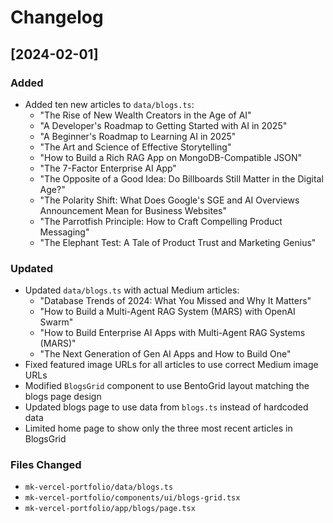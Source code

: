 # Changelog

## [2024-02-01]

### Added
- Added ten new articles to `data/blogs.ts`:
  - "The Rise of New Wealth Creators in the Age of AI"
  - "A Developer's Roadmap to Getting Started with AI in 2025"
  - "A Beginner's Roadmap to Learning AI in 2025"
  - "The Art and Science of Effective Storytelling"
  - "How to Build a Rich RAG App on MongoDB-Compatible JSON"
  - "The 7-Factor Enterprise AI App"
  - "The Opposite of a Good Idea: Do Billboards Still Matter in the Digital Age?"
  - "The Polarity Shift: What Does Google's SGE and AI Overviews Announcement Mean for Business Websites"
  - "The Parrotfish Principle: How to Craft Compelling Product Messaging"
  - "The Elephant Test: A Tale of Product Trust and Marketing Genius"

### Updated
- Updated `data/blogs.ts` with actual Medium articles:
  - "Database Trends of 2024: What You Missed and Why It Matters"
  - "How to Build a Multi-Agent RAG System (MARS) with OpenAI Swarm"
  - "How to Build Enterprise AI Apps with Multi-Agent RAG Systems (MARS)"
  - "The Next Generation of Gen AI Apps and How to Build One"
- Fixed featured image URLs for all articles to use correct Medium image URLs
- Modified `BlogsGrid` component to use BentoGrid layout matching the blogs page design
- Updated blogs page to use data from `blogs.ts` instead of hardcoded data
- Limited home page to show only the three most recent articles in BlogsGrid

### Files Changed
- `mk-vercel-portfolio/data/blogs.ts`
- `mk-vercel-portfolio/components/ui/blogs-grid.tsx`
- `mk-vercel-portfolio/app/blogs/page.tsx` 